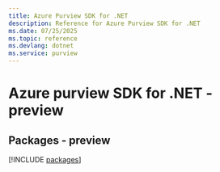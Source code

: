 ```yaml
---
title: Azure Purview SDK for .NET
description: Reference for Azure Purview SDK for .NET
ms.date: 07/25/2025
ms.topic: reference
ms.devlang: dotnet
ms.service: purview
---
```

# Azure purview SDK for .NET - preview
## Packages - preview
[!INCLUDE [packages](purview-index.md)]